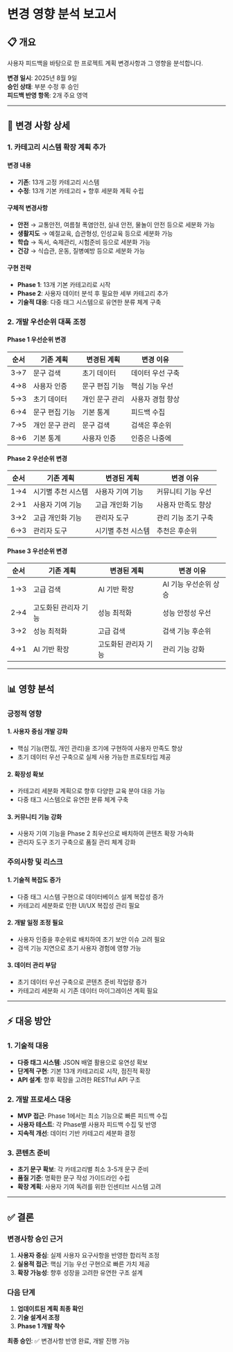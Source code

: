 # 변경 영향 분석 보고서

## 📋 개요
사용자 피드백을 바탕으로 한 프로젝트 계획 변경사항과 그 영향을 분석합니다.

**변경 일시**: 2025년 8월 9일  
**승인 상태**: 부분 수정 후 승인  
**피드백 반영 항목**: 2개 주요 영역

---

## 🔧 변경 사항 상세

### 1. **카테고리 시스템 확장 계획 추가**

#### 변경 내용
- **기존**: 13개 고정 카테고리 시스템
- **수정**: 13개 기본 카테고리 + 향후 세분화 계획 수립

#### 구체적 변경사항
- **안전** → 교통안전, 여름철 폭염안전, 실내 안전, 물놀이 안전 등으로 세분화 가능
- **생활지도** → 예절교육, 습관형성, 인성교육 등으로 세분화 가능
- **학습** → 독서, 숙제관리, 시험준비 등으로 세분화 가능
- **건강** → 식습관, 운동, 질병예방 등으로 세분화 가능

#### 구현 전략
- **Phase 1**: 13개 기본 카테고리로 시작
- **Phase 2**: 사용자 데이터 분석 후 필요한 세부 카테고리 추가
- **기술적 대응**: 다중 태그 시스템으로 유연한 분류 체계 구축

### 2. **개발 우선순위 대폭 조정**

#### Phase 1 우선순위 변경
| 순서 | 기존 계획 | 변경된 계획 | 변경 이유 |
|------|-----------|-------------|-----------|
| 3→7 | 문구 검색 | 초기 데이터 | 데이터 우선 구축 |
| 4→8 | 사용자 인증 | 문구 편집 기능 | 핵심 기능 우선 |
| 5→3 | 초기 데이터 | 개인 문구 관리 | 사용자 경험 향상 |
| 6→4 | 문구 편집 기능 | 기본 통계 | 피드백 수집 |
| 7→5 | 개인 문구 관리 | 문구 검색 | 검색은 후순위 |
| 8→6 | 기본 통계 | 사용자 인증 | 인증은 나중에 |

#### Phase 2 우선순위 변경
| 순서 | 기존 계획 | 변경된 계획 | 변경 이유 |
|------|-----------|-------------|-----------|
| 1→4 | 시기별 추천 시스템 | 사용자 기여 기능 | 커뮤니티 기능 우선 |
| 2→1 | 사용자 기여 기능 | 고급 개인화 기능 | 사용자 만족도 향상 |
| 3→2 | 고급 개인화 기능 | 관리자 도구 | 관리 기능 조기 구축 |
| 6→3 | 관리자 도구 | 시기별 추천 시스템 | 추천은 후순위 |

#### Phase 3 우선순위 변경
| 순서 | 기존 계획 | 변경된 계획 | 변경 이유 |
|------|-----------|-------------|-----------|
| 1→3 | 고급 검색 | AI 기반 확장 | AI 기능 우선순위 상승 |
| 2→4 | 고도화된 관리자 기능 | 성능 최적화 | 성능 안정성 우선 |
| 3→2 | 성능 최적화 | 고급 검색 | 검색 기능 후순위 |
| 4→1 | AI 기반 확장 | 고도화된 관리자 기능 | 관리 기능 강화 |

---

## 📊 영향 분석

### 긍정적 영향

#### 1. **사용자 중심 개발 강화**
- 핵심 기능(편집, 개인 관리)을 조기에 구현하여 사용자 만족도 향상
- 초기 데이터 우선 구축으로 실제 사용 가능한 프로토타입 제공

#### 2. **확장성 확보**
- 카테고리 세분화 계획으로 향후 다양한 교육 분야 대응 가능
- 다중 태그 시스템으로 유연한 분류 체계 구축

#### 3. **커뮤니티 기능 강화**
- 사용자 기여 기능을 Phase 2 최우선으로 배치하여 콘텐츠 확장 가속화
- 관리자 도구 조기 구축으로 품질 관리 체계 강화

### 주의사항 및 리스크

#### 1. **기술적 복잡도 증가**
- 다중 태그 시스템 구현으로 데이터베이스 설계 복잡성 증가
- 카테고리 세분화로 인한 UI/UX 복잡성 관리 필요

#### 2. **개발 일정 조정 필요**
- 사용자 인증을 후순위로 배치하여 초기 보안 이슈 고려 필요
- 검색 기능 지연으로 초기 사용자 경험에 영향 가능

#### 3. **데이터 관리 부담**
- 초기 데이터 우선 구축으로 콘텐츠 준비 작업량 증가
- 카테고리 세분화 시 기존 데이터 마이그레이션 계획 필요

---

## ⚡ 대응 방안

### 1. **기술적 대응**
- **다중 태그 시스템**: JSON 배열 활용으로 유연성 확보
- **단계적 구현**: 기본 13개 카테고리로 시작, 점진적 확장
- **API 설계**: 향후 확장을 고려한 RESTful API 구조

### 2. **개발 프로세스 대응**
- **MVP 접근**: Phase 1에서는 최소 기능으로 빠른 피드백 수집
- **사용자 테스트**: 각 Phase별 사용자 피드백 수집 및 반영
- **지속적 개선**: 데이터 기반 카테고리 세분화 결정

### 3. **콘텐츠 준비**
- **초기 문구 확보**: 각 카테고리별 최소 3-5개 문구 준비
- **품질 기준**: 명확한 문구 작성 가이드라인 수립
- **확장 계획**: 사용자 기여 독려를 위한 인센티브 시스템 고려

---

## ✅ 결론

### 변경사항 승인 근거
1. **사용자 중심**: 실제 사용자 요구사항을 반영한 합리적 조정
2. **실용적 접근**: 핵심 기능 우선 구현으로 빠른 가치 제공
3. **확장 가능성**: 향후 성장을 고려한 유연한 구조 설계

### 다음 단계
1. **업데이트된 계획 최종 확인**
2. **기술 설계서 조정**
3. **Phase 1 개발 착수**

**최종 승인**: ✅ 변경사항 반영 완료, 개발 진행 가능

